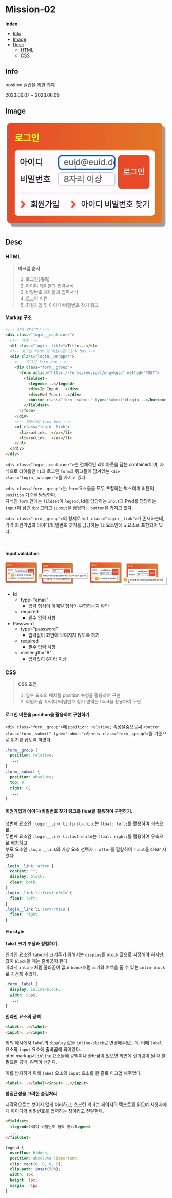 # Mission-02

**Index**

- [Info](#info)
- [Image](#image)
- [Desc](#desc)
  - [HTML](#html)
  - [CSS](#css)

## Info

position 실습을 위한 과제

2023.06.07 ~ 2023.06.09

## Image

![gif](./images/mission-02.gif)

## Desc

### HTML

> **마크업 순서**
>
> 1. 로그인(제목)
> 2. 아이디 레이블과 입력서식
> 3. 비밀번호 레이블과 입력서식
> 4. 로그인 버튼
> 5. 회원가입 및 아이디/비밀번호 찾기 링크

#### Markup 구조

```html
<!-- 전체 컨테이너 -->
<div class="login__container">
  <!-- 제목 -->
  <h1 class="login__title">Title...</h1>
  <!-- 로그인 form 및 회원가입 link box -->
  <div class="login__wrapper">
    <!-- 로그인 form box -->
    <div class="form__group">
      <form action="https://formspree.io/f/mnqykglp" method="POST">
        <fieldset>
          <legend>...</legend>
          <div>Id Input...</div>
          <div>Pwd Input...</div>
          <button class="form__submit" type="submit">Login...</button>
        </fieldset>
      </form>
    </div>
    <!-- 회원가입 link box -->
    <ul class="login__link">
      <li><a>Link...</a></li>
      <li><a>Link...</a></li>
    </ul>
  </div>
</div>
```

`<div class="login__container">`는 전체적인 레이아웃을 담는 container이며, 자식으로 타이틀인 `h1`과 로그인 `form`과 링크들이 담겨있는 `<div class="login__wrapper">`를 가지고 있다.

`<div class="form__group">`는 `form` 요소들을 모두 포함하는 박스이며 버튼의 `position` 기준을 담당한다. <br>
자식인 `form` 안에는 `fildset`이 `legend`, Id를 담당하는 `input`과 Pwd를 담당하는 `input`이 담긴 `div` 그리고 `submit`을 담당하는 `button`을 가지고 있다.

`<div class="form__group">`의 형제로 `<ul class="login__link">`가 존재하는데, 각각 회원가입과 아이디/비밀번호 찾기를 담당하는 `li` 요소안에 `a` 요소로 포함되어 있다.

<br>

#### Input validation

![validation](./images/valid.jpg)

- Id
  - type="email"
    - 입력 형식이 이메일 형식이 부합하는지 확인
  - required
    - 필수 입력 사항
- Password
  - type="password"
    - 입력값이 화면에 보여지지 않도록 하기
  - required
    - 필수 입력 사항
  - minlength="8"
    - 입력값이 8자리 이상

### CSS

> **CSS 조건**
>
> 1. 일부 요소의 배치를 position 속성을 활용하여 구현
> 2. 회원가입, 아이디/비밀번호 찾기 영역은 float을 활용하여 구현

#### 로그인 버튼을 position을 활용하여 구현하기.

`<div class="form__group">`에 `position: relative;` 속성을줌으로써 `<button class="form__submit" type="submit">`가 `<div class="form__group">`를 기준으로 위치를 잡도록 하였다.

```css
.form__group {
  position: relative;
  ...;
}
.form__submit {
  position: absolute;
  top: 0;
  right: 0;
  ...;
}
```

#### 회원가입과 아이디/비밀번호 찾기 링크를 float을 활용하여 구현하기.

첫번째 요소인 `.login__link li:first-child`는 `float: left;`를 활용하여 좌측으로, <br>
두번째 요소인 `.login__link li:last-child`는 `float: right;`를 활용하여 우측으로 배치하고 <br>
부모 요소인 `.login__link`와 가상 요소 선택자 `::after`를 결합하여 `float`을 clear 시켰다.

```css
.login__link::after {
  content: "";
  display: block;
  clear: both;
}
.login__link li:first-child {
  float: left;
}
.login__link li:last-child {
  float: right;
}
```

#### Etc style

**`label` 크기 조정과 정렬하기.**

인라인 요소인 `label`에 크기주기 위해서는 `display`를 `block` 값으로 지정해야 하지만, 값이 `block`일 때는 줄바꿈이 된다. <br>
따라서 `inline` 처럼 줄바꿈이 없고 `block`처럼 크기와 여백을 줄 수 있는 `inlin-block`로 지정해 주었다.

```css
.form__label {
  display: inline-block;
  width: 56px;
  ...;
}
```

**인라인 요소의 공백**

```html
<label>...</label>
<input>...</input>
```

위의 예시에서 `label`의 `display` 값을 `inline-block`로 변경해주었는데, 이때 `label` 요소와 `input` 요소에 줄바꿈에 되어있다. <br>
html markup시 `inline` 요소들에 공백이나 줄바꿈이 있으면 화면에 렌더링이 될 때 불필요한 공백, 여백이 생긴다.

이를 방지하기 위해 `label` 요소와 `input` 요소를 한 줄로 마크업 해주었다.

```html
<label>...</label><input>...</input>
```

**웹접근성을 고려한 숨김처리**

시각적으로는 보이지 않게 처리하고, 스크린 리더는 페이지의 텍스트를 읽으며 사용자에게 아이디와 비밀번호를 입력하는 창이라고 전달한다.

```html
<fieldset>
  <legend>아이디 비밀번호 입력 창</legend>
  ...
</fieldset>
```

```css
legend {
  overflow: hidden;
  position: absolute !important;
  clip: rect(0, 0, 0, 0);
  clip-path: inset(50%);
  width: 1px;
  height: 1px;
  margin: -1px;
}
```
